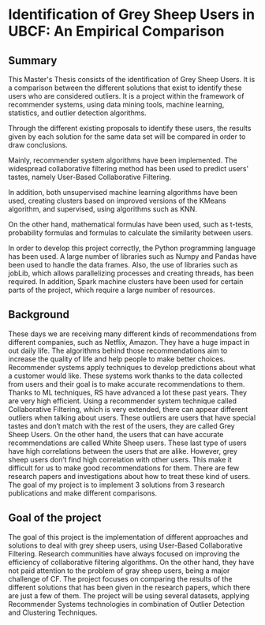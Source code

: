 # Identification of Grey Sheep Users in UBCF: An Empirical Comparison

## Summary
This Master's Thesis consists of the identification of Grey Sheep Users. It is a comparison between the different solutions that exist to identify these users who are considered outliers. It is a project within the framework of recommender systems, using data mining tools, machine learning, statistics, and outlier detection algorithms. 

Through the different existing proposals to identify these users, the results given by each solution for the same data set will be compared in order to draw conclusions. 

Mainly, recommender system algorithms have been implemented. The widespread collaborative filtering method has been used to predict users' tastes, namely User-Based Collaborative Filtering.

In addition, both unsupervised machine learning algorithms have been used, creating clusters based on improved versions of the KMeans algorithm, and supervised, using algorithms such as KNN. 

On the other hand, mathematical formulas have been used, such as t-tests, probability formulas and formulas to calculate the similarity between users. 

In order to develop this project correctly, the Python programming language has been used. A large number of libraries such as Numpy and Pandas have been used to handle the data frames. Also, the use of libraries such as jobLib, which allows parallelizing processes and creating threads, has been required. In addition, Spark machine clusters have been used for certain parts of the project, which require a large number of resources. 

## Background

These days we are receiving many different kinds of recommendations from different companies, such as Netflix, Amazon. They have a huge impact in out daily life. The algorithms behind those recommendations aim to increase the quality of life and help people to make better choices. 
Recommender systems apply techniques to develop predictions about what a customer would like. These systems work thanks to the data collected from users and their goal is to make accurate recommendations to them. 
Thanks to ML techniques, RS have advanced a lot these past years. They are very high efficient. Using a recommender system technique called Collaborative Filtering, which is very extended, there can appear different outliers when talking about users. These outliers are users that have special tastes and don’t match with the rest of the users, they are called Grey Sheep Users. On the other hand, the users that can have accurate recommendations are called White Sheep users. These last type of users have high correlations between the users that are alike. However, grey sheep users don’t find high correlation with other users. This make it difficult for us to make good recommendations for them. 
There are few research papers and investigations about how to treat these kind of users. The goal of my project is to implement 3 solutions from 3 research publications and make different comparisons.



## Goal of the project

The goal of this project is the implementation of different approaches and solutions to deal with grey sheep users, using User-Based Collaborative Filtering. Research communities have always focused on improving the efficiency of collaborative filtering algorithms. On the other hand, they have not paid attention to the problem of gray sheep users, being a major challenge of CF. The project focuses on comparing the results of the different solutions that has been given in the research papers, which there are just a few of them. The project will be using several datasets, applying Recommender Systems technologies in combination of Outlier Detection and Clustering Techniques.








